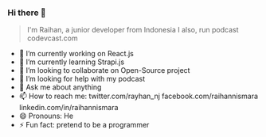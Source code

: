 ### Hi there 👋
> I'm Raihan, a junior developer from Indonesia I also, run podcast codevcast.com

- 🔭 I’m currently working on React.js
- 🌱 I’m currently learning Strapi.js
- 👯 I’m looking to collaborate on Open-Source project
- 🤔 I’m looking for help with my podcast
- 💬 Ask me about anything
- 📫 How to reach me: twitter.com/rayhan_nj facebook.com/raihannismara linkedin.com/in/raihannismara
- 😄 Pronouns: He
- ⚡ Fun fact: pretend to be a programmer

